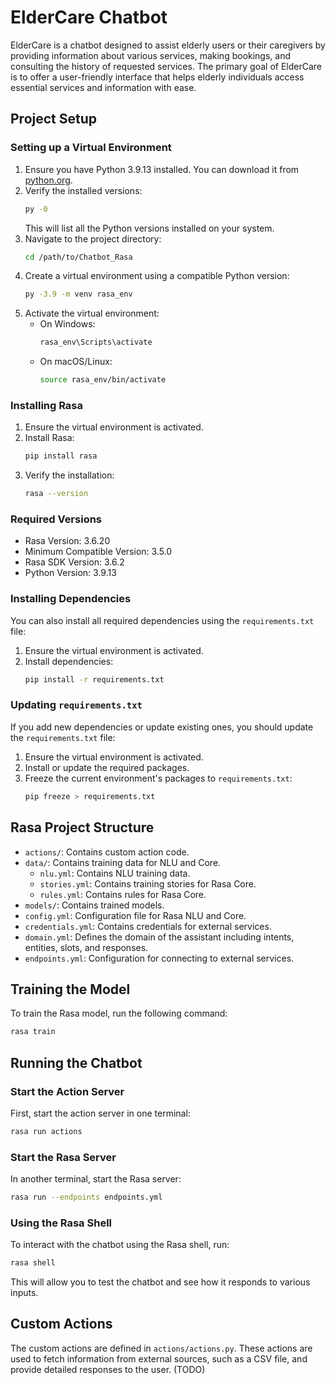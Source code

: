 # ElderCare Chatbot

ElderCare is a chatbot designed to assist elderly users or their caregivers by providing information about various services, making bookings, and consulting the history of requested services. The primary goal of ElderCare is to offer a user-friendly interface that helps elderly individuals access essential services and information with ease.

## Project Setup

### Setting up a Virtual Environment

1. Ensure you have Python 3.9.13 installed. You can download it from [python.org](https://www.python.org/downloads/release/python-3913/).
2. Verify the installed versions:
    ```sh
    py -0
    ```
    This will list all the Python versions installed on your system.
3. Navigate to the project directory:
    ```sh
    cd /path/to/Chatbot_Rasa
    ```
4. Create a virtual environment using a compatible Python version:
    ```sh
    py -3.9 -m venv rasa_env
    ```
5. Activate the virtual environment:
    - On Windows:
        ```sh
        rasa_env\Scripts\activate
        ```
    - On macOS/Linux:
        ```sh
        source rasa_env/bin/activate
        ```

### Installing Rasa

1. Ensure the virtual environment is activated.
2. Install Rasa:
    ```sh
    pip install rasa
    ```
3. Verify the installation:
    ```sh
    rasa --version
    ```

### Required Versions

- Rasa Version: 3.6.20
- Minimum Compatible Version: 3.5.0
- Rasa SDK Version: 3.6.2
- Python Version: 3.9.13

### Installing Dependencies

You can also install all required dependencies using the `requirements.txt` file:
1. Ensure the virtual environment is activated.
2. Install dependencies:
    ```sh
    pip install -r requirements.txt
    ```

### Updating `requirements.txt`

If you add new dependencies or update existing ones, you should update the `requirements.txt` file:
1. Ensure the virtual environment is activated.
2. Install or update the required packages.
3. Freeze the current environment's packages to `requirements.txt`:
    ```sh
    pip freeze > requirements.txt
    ```

## Rasa Project Structure

- `actions/`: Contains custom action code.
- `data/`: Contains training data for NLU and Core.
  - `nlu.yml`: Contains NLU training data.
  - `stories.yml`: Contains training stories for Rasa Core.
  - `rules.yml`: Contains rules for Rasa Core.
- `models/`: Contains trained models.
- `config.yml`: Configuration file for Rasa NLU and Core.
- `credentials.yml`: Contains credentials for external services.
- `domain.yml`: Defines the domain of the assistant including intents, entities, slots, and responses.
- `endpoints.yml`: Configuration for connecting to external services.

## Training the Model

To train the Rasa model, run the following command:
```bash
rasa train
```

## Running the Chatbot

### Start the Action Server

First, start the action server in one terminal:
```bash
rasa run actions
```

### Start the Rasa Server

In another terminal, start the Rasa server:
```bash
rasa run --endpoints endpoints.yml
```

### Using the Rasa Shell

To interact with the chatbot using the Rasa shell, run:
```bash
rasa shell
```

This will allow you to test the chatbot and see how it responds to various inputs.

## Custom Actions

The custom actions are defined in `actions/actions.py`. These actions are used to fetch information from external sources, such as a CSV file, and provide detailed responses to the user. (TODO)
